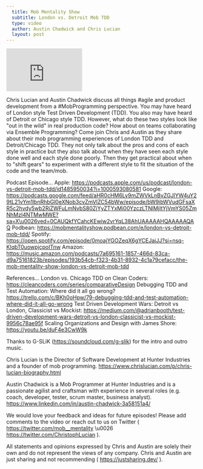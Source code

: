 ```yaml
---
  title: Mob Mentality Show
  subtitle: London vs. Detroit Mob TDD
  type: video
  author: Austin Chadwick and Chris Lucian
  layout: post
---
```


<iframe width="200" height="113" src="https://www.youtube.com/embed/n3thEwckXIs?feature=oembed" frameborder="0" allow="accelerometer; autoplay; clipboard-write; encrypted-media; gyroscope; picture-in-picture; web-share" allowfullscreen title="London vs. Detroit Mob TDD"></iframe>

Chris Lucian and Austin Chadwick discuss all things #agile and product development from a #MobProgramming perspective. You may have heard of London style Test Driven Development (TDD). You also may have heard of Detroit or Chicago style TDD. However, what do these two styles look like \"out in the wild\" in real production code? How about on teams collaborating via Ensemble Programming? Come join Chris and Austin as they share about their mob programming experiences of London TDD and Detroit/Chicago TDD. They not only talk about the pros and cons of each style in practice but they also talk about when they have seen each style done well and each style done poorly. Then they get practical about when to \"shift gears\" to experiment with a different style to fit the situation of the code and the team/mob.

Podcast Episode…
Apple: https://podcasts.apple.com/us/podcast/london-vs-detroit-mob-tdd/id1485950034?i=1000593080581
Google: https://podcasts.google.com/feed/aHR0cHM6Ly9mZWVkLnBvZGJlYW4uY29tL21vYm1lbnRhbGl0eXNob3cvZmVlZC54bWw/episode/bW9ibWVudGFsaXR5c2hvdy5wb2RiZWFuLmNvbS80ZjYyZTYxMi00YzczLTNlMjItYjVmYS05ZmNhMzI4NTMwMWE?sa=X\u0026ved=0CAUQkfYCahcKEwiw2vrYqL38AhUAAAAAHQAAAAAQAQ
Podbean: https://mobmentalityshow.podbean.com/e/london-vs-detroit-mob-tdd/
Spotify: https://open.spotify.com/episode/0moajYGOZeqX6gYCEJaiJJ?si=nsq-KIqbT0uowpjcpoITnw
Amazon: https://music.amazon.com/podcasts/7a695161-1857-466d-83ca-d9a75161823b/episodes/193b54cb-f323-4b31-8932-4c1a79cefacc/the-mob-mentality-show-london-vs-detroit-mob-tdd

References…
London vs. Chicago TDD on Clean Coders: https://cleancoders.com/series/comparativeDesign
Debugging TDD and Test Automation: Where did it all go wrong? https://trello.com/c/BKh0oHpw/79-debugging-tdd-and-test-automation-where-did-it-all-go-wrong
Test Driven Development Wars: Detroit vs London, Classicist vs Mockist: https://medium.com/@adrianbooth/test-driven-development-wars-detroit-vs-london-classicist-vs-mockist-9956c78ae95f
Scaling Organizations and Design with James Shore: https://youtu.be/duF4e3CwW9k

Thanks to G-SLiK (https://soundcloud.com/g-slik) for the intro and outro music.
 
Chris Lucian is the Director of Software Development at Hunter Industries and a founder of mob programming. https://www.chrislucian.com/p/chris-lucian-biography.html 

Austin Chadwick is a Mob Programmer at Hunter Industries and is a passionate agilist and craftsman with experience in several roles (e.g. coach, developer, tester, scrum master, business analyst). https://www.linkedin.com/in/austin-chadwick-3a58151a4/ 
 
We would love your feedback and ideas for future episodes! Please add comments to the video or reach out to us on Twitter ( https://twitter.com/mob__mentality \u0026 https://twitter.com/ChristophLucian ).
 
All statements and opinions expressed by Chris and Austin are solely their own and do not represent the views of any company. Chris and Austin are just sharing and not recommending ( https://justsharing.dev/ ).

